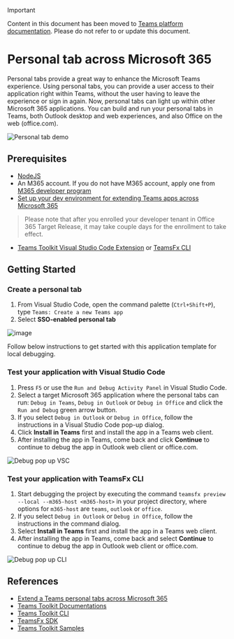 > [!IMPORTANT]
> Content in this document has been moved to [Teams platform documentation](https://learn.microsoft.com/en-us/microsoftteams/platform/m365-apps/extend-m365-teams-personal-tab?tabs=manifest-teams-toolkit). Please do not refer to or update this document.

# Personal tab across Microsoft 365

Personal tabs provide a great way to enhance the Microsoft Teams experience. Using personal tabs, you can provide a user access to their application right within Teams, without the user having to leave the experience or sign in again. Now, personal tabs can light up within other Microsoft 365 applications. You can build and run your personal tabs in Teams, both Outlook desktop and web experiences, and also Office on the web (office.com).

![Personal tab demo](https://user-images.githubusercontent.com/11220663/167839153-0aef6adc-450e-4b8c-a28f-7d27005d1093.png)

## Prerequisites

- [NodeJS](https://nodejs.org/en/)
- An M365 account. If you do not have M365 account, apply one from [M365 developer program](https://developer.microsoft.com/en-us/microsoft-365/dev-program)
- [Set up your dev environment for extending Teams apps across Microsoft 365](https://aka.ms/teamsfx-m365-apps-prerequisites)
> Please note that after you enrolled your developer tenant in Office 365 Target Release, it may take couple days for the enrollment to take effect.
- [Teams Toolkit Visual Studio Code Extension](https://aka.ms/teams-toolkit) or [TeamsFx CLI](https://aka.ms/teams-toolkit-cli)

## Getting Started

### Create a personal tab
1. From Visual Studio Code, open the command palette (`Ctrl+Shift+P`), type `Teams: Create a new Teams app`
1. Select **SSO-enabled personal tab**

![image](https://user-images.githubusercontent.com/11220663/168228778-0aadd4b8-6f72-4ca6-9084-739b39da356f.png)


Follow below instructions to get started with this application template for local debugging. 

### Test your application with Visual Studio Code

1. Press `F5` or use the `Run and Debug Activity Panel` in Visual Studio Code.
1. Select a target Microsoft 365 application where the personal tabs can run: `Debug in Teams`, `Debug in Outlook` or `Debug in Office` and click the `Run and Debug` green arrow button.
1. If you select `Debug in Outlook` or `Debug in Office`, follow the instructions in a Visual Studio Code pop-up dialog.
1. Click **Install in Teams** first and install the app in a Teams web client. 
1. After installing the app in Teams, come back and click **Continue** to continue to debug the app in Outlook web client or office.com.

  ![Debug pop up VSC](https://user-images.githubusercontent.com/11220663/167839258-0ee73600-ce32-4c8f-9876-826d90716510.png)

### Test your application with TeamsFx CLI

1. Start debugging the project by executing the command `teamsfx preview --local --m365-host <m365-host>` in your project directory, where options for `m365-host` are `teams`, `outlook` or `office`.
1. If you select `Debug in Outlook` or `Debug in Office`, follow the instructions in the command dialog.
1. Select **Install in Teams** first and install the app in a Teams web client.
1. After installing the app in Teams, come back and select **Continue** to continue to debug the app in Outlook web client or office.com.

  ![Debug pop up CLI](https://user-images.githubusercontent.com/11220663/167839636-de3a71db-caa6-4571-91a4-05428779b1fa.png)

## References

* [Extend a Teams personal tabs across Microsoft 365](https://docs.microsoft.com/microsoftteams/platform/m365-apps/extend-m365-teams-personal-tab?tabs=manifest-teams-toolkit)
* [Teams Toolkit Documentations](https://docs.microsoft.com/microsoftteams/platform/toolkit/teams-toolkit-fundamentals)
* [Teams Toolkit CLI](https://docs.microsoft.com/microsoftteams/platform/toolkit/teams-toolkit-cli)
* [TeamsFx SDK](https://docs.microsoft.com/microsoftteams/platform/toolkit/teamsfx-sdk)
* [Teams Toolkit Samples](https://github.com/OfficeDev/TeamsFx-Samples)
